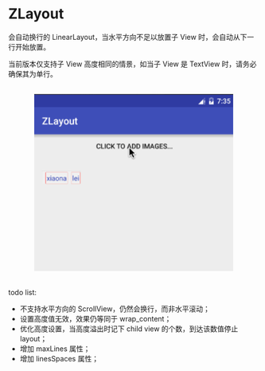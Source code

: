 # ZLayout

会自动换行的 LinearLayout，当水平方向不足以放置子 View 时，会自动从下一行开始放置。

当前版本仅支持子 View 高度相同的情景，如当子 View 是 TextView 时，请务必确保其为单行。

<br />
<center>
<img src="demo.gif" width="400px" />
</center>
<br />

todo list:

- 不支持水平方向的 ScrollView，仍然会换行，而非水平滚动；
- 设置高度值无效，效果仍等同于 wrap_content；
- 优化高度设置，当高度溢出时记下 child view 的个数，到达该数值停止 layout；
- 增加 maxLines 属性；
- 增加 linesSpaces 属性；
